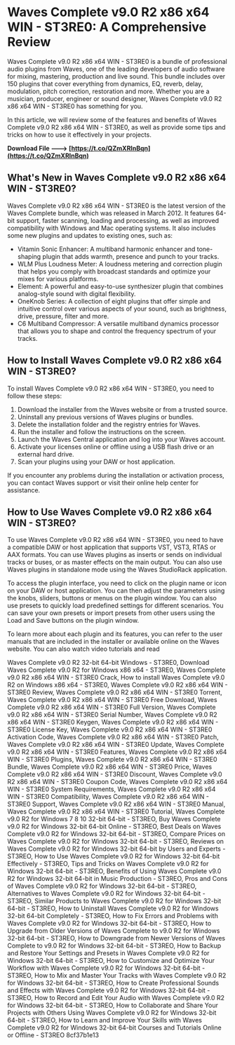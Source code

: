 # Waves Complete v9.0 R2 x86 x64 WIN - ST3RE0: A Comprehensive Review
 
Waves Complete v9.0 R2 x86 x64 WIN - ST3RE0 is a bundle of professional audio plugins from Waves, one of the leading developers of audio software for mixing, mastering, production and live sound. This bundle includes over 150 plugins that cover everything from dynamics, EQ, reverb, delay, modulation, pitch correction, restoration and more. Whether you are a musician, producer, engineer or sound designer, Waves Complete v9.0 R2 x86 x64 WIN - ST3RE0 has something for you.
 
In this article, we will review some of the features and benefits of Waves Complete v9.0 R2 x86 x64 WIN - ST3RE0, as well as provide some tips and tricks on how to use it effectively in your projects.
 
**Download File ---> [https://t.co/QZmXRInBqn](https://t.co/QZmXRInBqn)**


 
## What's New in Waves Complete v9.0 R2 x86 x64 WIN - ST3RE0?
 
Waves Complete v9.0 R2 x86 x64 WIN - ST3RE0 is the latest version of the Waves Complete bundle, which was released in March 2012. It features 64-bit support, faster scanning, loading and processing, as well as improved compatibility with Windows and Mac operating systems. It also includes some new plugins and updates to existing ones, such as:
 
- Vitamin Sonic Enhancer: A multiband harmonic enhancer and tone-shaping plugin that adds warmth, presence and punch to your tracks.
- WLM Plus Loudness Meter: A loudness metering and correction plugin that helps you comply with broadcast standards and optimize your mixes for various platforms.
- Element: A powerful and easy-to-use synthesizer plugin that combines analog-style sound with digital flexibility.
- OneKnob Series: A collection of eight plugins that offer simple and intuitive control over various aspects of your sound, such as brightness, drive, pressure, filter and more.
- C6 Multiband Compressor: A versatile multiband dynamics processor that allows you to shape and control the frequency spectrum of your tracks.

## How to Install Waves Complete v9.0 R2 x86 x64 WIN - ST3RE0?
 
To install Waves Complete v9.0 R2 x86 x64 WIN - ST3RE0, you need to follow these steps:

1. Download the installer from the Waves website or from a trusted source.
2. Uninstall any previous versions of Waves plugins or bundles.
3. Delete the installation folder and the registry entries for Waves.
4. Run the installer and follow the instructions on the screen.
5. Launch the Waves Central application and log into your Waves account.
6. Activate your licenses online or offline using a USB flash drive or an external hard drive.
7. Scan your plugins using your DAW or host application.

If you encounter any problems during the installation or activation process, you can contact Waves support or visit their online help center for assistance.
 
## How to Use Waves Complete v9.0 R2 x86 x64 WIN - ST3RE0?
 
To use Waves Complete v9.0 R2 x86 x64 WIN - ST3RE0, you need to have a compatible DAW or host application that supports VST, VST3, RTAS or AAX formats. You can use Waves plugins as inserts or sends on individual tracks or buses, or as master effects on the main output. You can also use Waves plugins in standalone mode using the Waves StudioRack application.
 
To access the plugin interface, you need to click on the plugin name or icon on your DAW or host application. You can then adjust the parameters using the knobs, sliders, buttons or menus on the plugin window. You can also use presets to quickly load predefined settings for different scenarios. You can save your own presets or import presets from other users using the Load and Save buttons on the plugin window.
 
To learn more about each plugin and its features, you can refer to the user manuals that are included in the installer or available online on the Waves website. You can also watch video tutorials and read
 
Waves Complete v9.0 R2 32-bit 64-bit Windows - ST3RE0,  Download Waves Complete v9.0 R2 for Windows x86 x64 - ST3RE0,  Waves Complete v9.0 R2 x86 x64 WIN - ST3RE0 Crack,  How to install Waves Complete v9.0 R2 on Windows x86 x64 - ST3RE0,  Waves Complete v9.0 R2 x86 x64 WIN - ST3RE0 Review,  Waves Complete v9.0 R2 x86 x64 WIN - ST3RE0 Torrent,  Waves Complete v9.0 R2 x86 x64 WIN - ST3RE0 Free Download,  Waves Complete v9.0 R2 x86 x64 WIN - ST3RE0 Full Version,  Waves Complete v9.0 R2 x86 x64 WIN - ST3RE0 Serial Number,  Waves Complete v9.0 R2 x86 x64 WIN - ST3RE0 Keygen,  Waves Complete v9.0 R2 x86 x64 WIN - ST3RE0 License Key,  Waves Complete v9.0 R2 x86 x64 WIN - ST3RE0 Activation Code,  Waves Complete v9.0 R2 x86 x64 WIN - ST3RE0 Patch,  Waves Complete v9.0 R2 x86 x64 WIN - ST3RE0 Update,  Waves Complete v9.0 R2 x86 x64 WIN - ST3RE0 Features,  Waves Complete v9.0 R2 x86 x64 WIN - ST3RE0 Plugins,  Waves Complete v9.0 R2 x86 x64 WIN - ST3RE0 Bundle,  Waves Complete v9.0 R2 x86 x64 WIN - ST3RE0 Price,  Waves Complete v9.0 R2 x86 x64 WIN - ST3RE0 Discount,  Waves Complete v9.0 R2 x86 x64 WIN - ST3RE0 Coupon Code,  Waves Complete v9.0 R2 x86 x64 WIN - ST3RE0 System Requirements,  Waves Complete v9.0 R2 x86 x64 WIN - ST3RE0 Compatibility,  Waves Complete v9.0 R2 x86 x64 WIN - ST3RE0 Support,  Waves Complete v9.0 R2 x86 x64 WIN - ST3RE0 Manual,  Waves Complete v9.0 R2 x86 x64 WIN - ST3RE0 Tutorial,  Waves Complete v9.0 R2 for Windows 7 8 10 32-bit 64-bit - ST3REO,  Buy Waves Complete v9.0 R2 for Windows 32-bit 64-bit Online - ST3REO,  Best Deals on Waves Complete v9.0 R2 for Windows 32-bit 64-bit - ST3REO,  Compare Prices on Waves Complete v9.0 R2 for Windows 32-bit 64-bit - ST3REO,  Reviews on Waves Complete v9.0 R2 for Windows 32-bit 64-bit by Users and Experts - ST3REO,  How to Use Waves Complete v9.0 R2 for Windows 32-bit 64-bit Effectively - ST3REO,  Tips and Tricks on Waves Complete v9.0 R2 for Windows 32-bit 64-bit - ST3REO,  Benefits of Using Waves Complete v9.0 R2 for Windows 32-bit 64-bit in Music Production - ST3REO,  Pros and Cons of Waves Complete v9.0 R2 for Windows 32-bit 64-bit - ST3REO,  Alternatives to Waves Complete v9.0 R2 for Windows 32-bit 64-bit - ST3REO,  Similar Products to Waves Complete v9.0 R2 for Windows 32-bit 64-bit - ST3REO,  How to Uninstall Waves Complete v9.0 R2 for Windows 32-bit 64-bit Completely - ST3REO,  How to Fix Errors and Problems with Waves Complete v9.0 R2 for Windows 32-bit 64-bit - ST3REO,  How to Upgrade from Older Versions of Waves Complete to v9.0 R2 for Windows 32-bit 64-bit - ST3REO,  How to Downgrade from Newer Versions of Waves Complete to v9.0 R2 for Windows 32-bit 64-bit - ST3REO,  How to Backup and Restore Your Settings and Presets in Waves Complete v9.0 R2 for Windows 32-bit 64-bit - ST3REO,  How to Customize and Optimize Your Workflow with Waves Complete v9.0 R2 for Windows 32-bit 64-bit - ST3REO,  How to Mix and Master Your Tracks with Waves Complete v9.0 R2 for Windows 32-bit 64-bit - ST3REO,  How to Create Professional Sounds and Effects with Waves Complete v9.0 R2 for Windows 32-bit 64-bit - ST3REO,  How to Record and Edit Your Audio with Waves Complete v9.0 R2 for Windows 32-bit 64-bit - ST3REO,  How to Collaborate and Share Your Projects with Others Using Waves Complete v9.0 R2 for Windows 32-bit 64-bit - ST3REO,  How to Learn and Improve Your Skills with Waves Complete v9.0 R2 for Windows 32-bit 64-bit Courses and Tutorials Online or Offline - ST3REO
 8cf37b1e13
 
